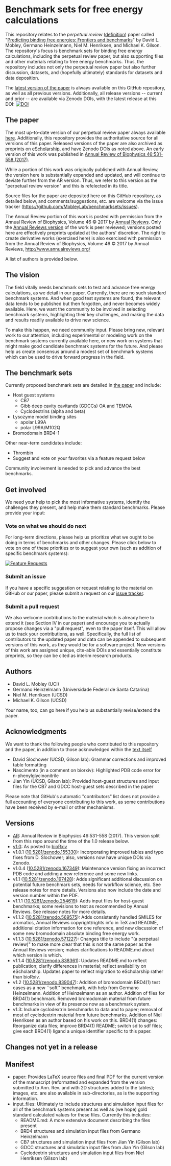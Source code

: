 # Benchmark sets for free energy calculations

This repository relates to the *perpetual review* ([definition](https://arxiv.org/abs/1502.01329)) paper called "[Predicting binding free energies: Frontiers and benchmarks](https://github.com/MobleyLab/benchmarksets/blob/master/paper/benchmarkset.pdf)" by David L. Mobley, Germano Heinzelmann, Niel M. Henriksen, and Michael K. Gilson.
The repository's focus is benchmark sets for binding free energy calculations, including the perpetual review paper, but also supporting files and other materials relating to free energy benchmarks.
Thus, the repository includes not only the perpetual review paper but also further discussion, datasets, and (hopefully ultimately) standards for datasets and data deposition.

The [latest version of the paper](https://github.com/MobleyLab/benchmarksets/blob/master/paper/benchmarkset.pdf) is always available on this GitHub repository, as well as all previous versions.
Additionally, all release versions -- current and prior -- are available via Zenodo DOIs, with the latest release at this DOI: [![DOI](https://zenodo.org/badge/67898475.svg)](https://zenodo.org/badge/latestdoi/67898475)


## The paper

The most up-to-date version of our perpetual review paper always available [here](https://github.com/MobleyLab/benchmarksets/blob/master/paper/benchmarkset.pdf).
Additionally, this repository provides the authoritative source for all versions of this paper.
Released versions of the paper are also archived as preprints on [eScholarship](http://escholarship.org/uc/item/9p37m6bq), and have Zenodo DOIs as noted above.
An early version of this work was published in [Annual Review of Biophysics 46:531-558 (2017)](https://doi.org/10.1146/annurev-biophys-070816-033654).

While a portion of this work was originally published with Annual Review, the version here is substantially expanded and updated, and will continue to deviate further from the AR version.
Thus, we refer to this version as the "perpetual review version" and this is refelected in its title.

Source files for the paper are deposited here on this GitHub repository, as detailed below, and comments/suggestions, etc. are welcome via the issue tracker (https://github.com/MobleyLab/benchmarksets/issues).

The Annual Review portion of this work is posted with permission from the Annual Review of Biophysics, Volume 46 © 2017 by [Annual Reviews](http://www.annualreviews.org/).
Only the [Annual Reviews version](http://www.annualreviews.org/doi/abs/10.1146/annurev-biophys-070816-033654) of the work is peer reviewed; versions posted here are effectively preprints updated at the authors' discretion.
The right to create derivative works (exercised here) is also exercised with permission from the Annual Review of Biophysics, Volume 46 © 2017 by Annual Reviews, http://www.annualreviews.org/

A list of authors is provided below.


## The vision

The field vitally needs benchmark sets to test and advance free energy calculations, as we detail in our paper. 
Currently, there are no such standard benchmark systems.
And when good test systems are found, the relevant data tends to be published but then forgotten, and never becomes widely available. 
Here, we want the community to be involved in selecting benchmark systems, highlighting their key challenges, and making the data and results readily available to drive new science.

To make this happen, we need community input. 
Please bring new, relevant work to our attention, including experimental or modeling work on the benchmark systems currently available here, or new work on systems that might make good candidate benchmark systems for the future. 
And please help us create consensus around a modest set of benchmark systems which can be used to drive forward progress in the field.


## The benchmark sets

Currently proposed benchmark sets are detailed in [the paper](https://github.com/MobleyLab/benchmarksets/blob/master/paper/benchmarkset.pdf "Benchmark Sets") and include:
* Host guest systems
    * CB7
    * Gibb deep cavity cavitands (GDCCs) OA and TEMOA
    * Cyclodextrins (alpha and beta)
* Lysozyme model binding sites
    * apolar L99A
    * polar L99A/M102Q
* Bromodomain BRD4-1 

Other near-term candidates include:
* Thrombin
* Suggest and vote on your favorites via a feature request below

Community involvement is needed to pick and advance the best benchmarks.

## Get involved

We need your help to pick the most informative systems, identify the challenges they present, and help make them standard benchmarks. Please provide your input:

### Vote on what we should do next

For long-term directions, please help us prioritize what we ought to be doing in terms of benchmarks and other changes. Please click below to vote on one of these priorities or to suggest your own (such as addition of specific benchmark systems):

[![Feature Requests](http://feathub.com/MobleyLab/benchmarksets?format=svg)](http://feathub.com/MobleyLab/benchmarksets)

### Submit an issue

If you have a specific suggestion or request relating to the material on GitHub or our paper, please submit a request on our [issue tracker](https://github.com/MobleyLab/benchmarksets/issues).

### Submit a pull request

We also welcome contributions to the material which is already here to extend it (see Section IV in our paper) and encourage you to actually propose changes via a "pull request", even to the paper itself. This will allow us to track your contributions, as well. Specifically, the full list of contributors to the updated paper and data can be appended to subsequent versions of this work, as they would be for a software project. New versions of this work are assigned unique, cite-able DOIs and essentially constitute preprints, so they can be cited as interim research products.

## Authors
- David L. Mobley (UCI)
- Germano Heinzelmann (Universidade Federal de Santa Catarina)
- Niel M. Henriksen (UCSD)
- Michael K. Gilson (UCSD)

Your name, too, can go here if you help us substantially revise/extend the paper.


## Acknowledgments

We want to thank the following people who contributed to this repository and the paper, in addition to those acknowledged within the [text itself](https://github.com/MobleyLab/benchmarksets/blob/master/paper/benchmarkset.pdf)

- David Slochower (UCSD, Gilson lab): Grammar corrections and improved table formatting
- Nascimento (in a comment on biorxiv): Highlighted PDB code error for n-phenylglycinonitrile
- Jian Yin (UCSD, Gilson lab): Provided host-guest structures and input files for the CB7 and GDCC host-guest sets described in the paper

Please note that GitHub's automatic "contributors" list does not provide a full accounting of everyone contributing to this work, as some contributions have been received by e-mail or other mechanisms.

## Versions
- [AR](https://doi.org/10.1146/annurev-biophys-070816-033654): Annual Review in Biophysics 46:531-558 (2017). This version split from this repo around the time of the 1.0 release below.
- [v1.0](https://github.com/MobleyLab/benchmarksets/releases/tag/v1.0): As posted to [bioRxiv](http://biorxiv.org/content/early/2016/09/11/074625) 
- v1.0.1 ([10.5281/zenodo.155330](https://doi.org/10.5281/zenodo.15533)): Incorporating improved tables and typo fixes from D. Slochower; also, versions now have unique DOIs via Zenodo.
- v1.0.4 ([10.5281/zenodo.167349](http://doi.org/10.5281/zenodo.167349)): Maintenance version fixing an incorrect PDB code and adding a new reference and some new links.
- v1.1 ([10.5281/zenodo.197428](http://doi.org/10.5281/zenodo.197428)): Adds significant additional discussion on potential future benchmark sets, needs for workflow science, etc. See release notes for more details. Versions also now include the date and version number within the PDF.
- v1.1.1 ([10.5281/zenodo.254619](http://doi.org/10.5281/zenodo.254619)): Adds input files for host-guest benchmarks; some revisions to text as recommended by Annual Reviews. See release notes for more details.
- v1.1.2 ([10.5281/zenodo.569575](http://doi.org/10.5281/zenodo.569575)): Adds consistently handled SMILES for aromatics, Annual Reviews copyright/rights info in TeX and README, additional citation information for one reference, and new discussion of some new bromodomain absolute binding free energy work.
- v1.1.3 ([10.5281/zenodo.571227](http://doi.org/10.5281/zenodo.571227)): Changes title to include "(a perpetual review)" to make more clear that this is not the same paper as the Annual Reviews version; makes clarifications to README.md about which version is which.
- v1.1.4 ([10.5281/zenodo.838361](http://doi.org/10.5281/zenodo.838361)): Updates README.md to reflect publication; clarify differences in material; reflect availability on eScholarship. Updates paper to reflect migration to eScholarship rather than bioRxiv. 
- v1.2 ([10.5281/zenodo.839047](http://doi.org/10.5281/zenodo.839047)): Addition of bromodomain BRD4(1) test cases as a new ``soft'' benchmark, with help from Germano Heinzelmann. Addition of Heinzelmann as an author. Addition of files for BRD4(1) benchmark. Removed bromodomain material from future benchmarks in view of its presence now as a benchmark system.
- v1.3: Include cyclodextrin benchmarks to data and to paper; removal of most of cyclodextrin material from future benchmarks. Addition of Niel Henriksen as an author based on his work on this. BRD4(1) changes: Reorganize data files; improve BRD4(1) README; switch sd to sdf files; give each BRD4(1) ligand a unique identifier specific to this paper.

## Changes not yet in a release

## Manifest

* paper: Provides LaTeX source files and final PDF for the current version of the manuscript (reformatted and expanded from the version submitted to Ann. Rev. and with 2D structures added to the tables); images, etc. are also available in sub-directories, as is the supporting information.
* input_files: Ultimately to include structures and simulation input files for all of the benchmark systems present as well as (we hope) gold standard calculated values for these files. Currently this includes:
  * README.md: A more extensive document describing the files present
  * BRD4 structures and simulation input files from Germano Heinzelmann
  * CB7 structures and simulation input files from Jian Yin (Gilson lab)
  * GDCC structures and simulation input files from Jian Yin (Gilson lab)
  * Cyclodextrin structures and simulation input files from Niel Henriksen (Gilson lab)
